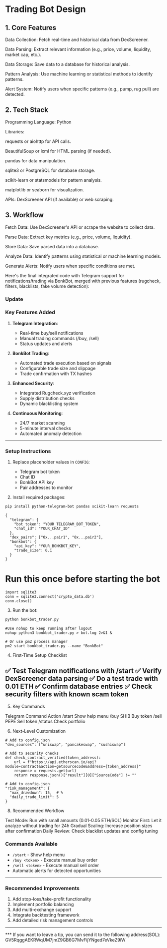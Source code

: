 # Trading Bot Design
## 1. Core Features
Data Collection: Fetch real-time and historical data from DexScreener.

Data Parsing: Extract relevant information (e.g., price, volume, liquidity, market cap, etc.).

Data Storage: Save data to a database for historical analysis.

Pattern Analysis: Use machine learning or statistical methods to identify patterns.

Alert System: Notify users when specific patterns (e.g., pump, rug pull) are detected.

## 2. Tech Stack
Programming Language: Python

Libraries:

requests or aiohttp for API calls.

BeautifulSoup or lxml for HTML parsing (if needed).

pandas for data manipulation.

sqlite3 or PostgreSQL for database storage.

scikit-learn or statsmodels for pattern analysis.

matplotlib or seaborn for visualization.

APIs: DexScreener API (if available) or web scraping.

## 3. Workflow
Fetch Data: Use DexScreener's API or scrape the website to collect data.

Parse Data: Extract key metrics (e.g., price, volume, liquidity).

Store Data: Save parsed data into a database.

Analyze Data: Identify patterns using statistical or machine learning models.

Generate Alerts: Notify users when specific conditions are met.

Here's the final integrated code with Telegram support for notifications/trading via BonkBot, merged with previous features (rugcheck, filters, blacklists, fake volume detection):

### Update
### **Key Features Added**
1. **Telegram Integration**:
   - Real-time buy/sell notifications
   - Manual trading commands (/buy, /sell)
   - Status updates and alerts

2. **BonkBot Trading**:
   - Automated trade execution based on signals
   - Configurable trade size and slippage
   - Trade confirmation with TX hashes

3. **Enhanced Security**:
   - Integrated Rugcheck.xyz verification
   - Supply distribution checks
   - Dynamic blacklisting system

4. **Continuous Monitoring**:
   - 24/7 market scanning
   - 5-minute interval checks
   - Automated anomaly detection

---

### **Setup Instructions**
1. Replace placeholder values in `CONFIG`:
   - Telegram bot token
   - Chat ID
   - BonkBot API key
   - Pair addresses to monitor

2. Install required packages:
```bash
pip install python-telegram-bot pandas scikit-learn requests
```
```
{
  "telegram": {
    "bot_token": "YOUR_TELEGRAM_BOT_TOKEN",
    "chat_id": "YOUR_CHAT_ID"
  },
  "dex_pairs": ["0x...pair1", "0x...pair2"],
  "bonkbot": {
    "api_key": "YOUR_BONKBOT_KEY",
    "trade_size": 0.1
  }
}

```

# Run this once before starting the bot
```
import sqlite3
conn = sqlite3.connect('crypto_data.db')
conn.close()
```


3. Run the bot:
```bash
python bonkbot_trader.py
```

```
#Use nohup to keep running after logout
nohup python3 bonkbot_trader.py > bot.log 2>&1 &
```
```
# Or use pm2 process manager
pm2 start bonkbot_trader.py --name "BonkBot"
```

4. First-Time Setup Checklist

✅ Test Telegram notifications with /start
✅ Verify DexScreener data parsing
✅ Do a test trade with 0.01 ETH
✅ Confirm database entries
✅ Check security filters with known scam token
---
5. Key Commands

Telegram Command	Action
/start	Show help menu
/buy SHIB	Buy token
/sell PEPE	Sell token
/status	Check portfolio


6. Next-Level Customization

```
# Add to config.json
"dex_sources": ["uniswap", "pancakeswap", "sushiswap"]
```
```
# Add to security checks
def check_contract_verified(token_address):
    url = f"https://api.etherscan.io/api?module=contract&action=getsourcecode&address={token_address}"
    response = requests.get(url)
    return response.json()["result"][0]["SourceCode"] != ""
```
```
# Add to config.json
"risk_management": {
  "max_drawdown": 15,  # %
  "daily_trade_limit": 5
}
```

8. Recommended Workflow

Test Mode: Run with small amounts (0.01-0.05 ETH/SOL)
Monitor First: Let it analyze without trading for 24h
Gradual Scaling: Increase position sizes after confirmation
Daily Review: Check blacklist updates and config tuning




### **Commands Available**
- `/start` - Show help menu
- `/buy <token>` - Execute manual buy order
- `/sell <token>` - Execute manual sell order
- Automatic alerts for detected opportunities

---

### **Recommended Improvements**
1. Add stop-loss/take-profit functionality
2. Implement portfolio balancing
3. Add multi-exchange support
4. Integrate backtesting framework
5. Add detailed risk management controls

---

*** If you want to leave a tip, you can send it to the following address(SOL):
GV5RqggAEKRWqUM7jmZ9GB6G7MvFijYNged7eVkeZ9iW


